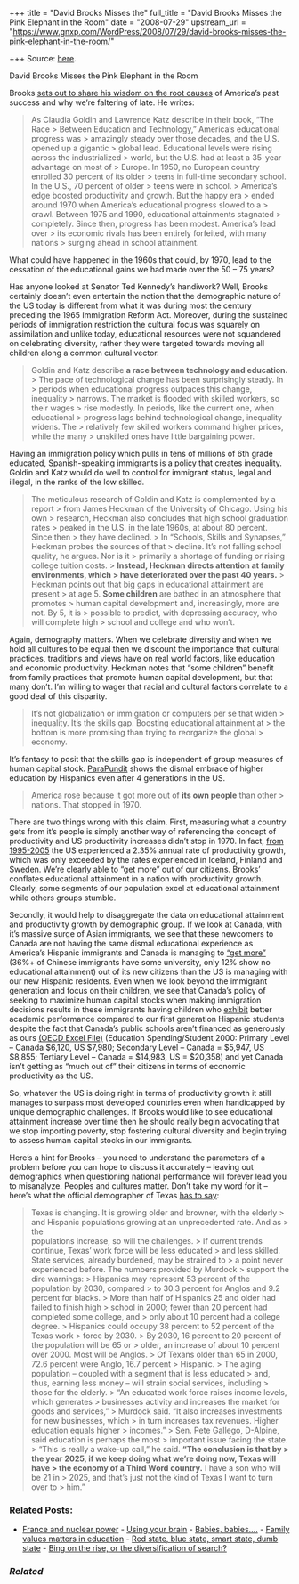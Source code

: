 +++
title = "David Brooks Misses the"
full_title = "David Brooks Misses the Pink Elephant in the Room"
date = "2008-07-29"
upstream_url = "https://www.gnxp.com/WordPress/2008/07/29/david-brooks-misses-the-pink-elephant-in-the-room/"

+++
Source: [here](https://www.gnxp.com/WordPress/2008/07/29/david-brooks-misses-the-pink-elephant-in-the-room/).

David Brooks Misses the Pink Elephant in the Room

Brooks [sets out to share his wisdom on the root causes](http://www.nytimes.com/2008/07/29/opinion/29brooks.html?ex=1217995200&en=ff09dc1293fb5306&ei=5070&emc=eta1) of America’s past success and why we’re faltering of late. He writes:

> As Claudia Goldin and Lawrence Katz describe in their book, “The Race > Between Education and Technology,” America’s educational progress was > amazingly steady over those decades, and the U.S. opened up a gigantic > global lead. Educational levels were rising across the industrialized > world, but the U.S. had at least a 35-year advantage on most of > Europe. In 1950, no European country enrolled 30 percent of its older > teens in full-time secondary school. In the U.S., 70 percent of older > teens were in school. >
> America’s edge boosted productivity and growth. But the happy era > ended around 1970 when America’s educational progress slowed to a > crawl. Between 1975 and 1990, educational attainments stagnated > completely. Since then, progress has been modest. America’s lead over > its economic rivals has been entirely forfeited, with many nations > surging ahead in school attainment.

What could have happened in the 1960s that could, by 1970, lead to the cessation of the educational gains we had made over the 50 – 75 years?

Has anyone looked at Senator Ted Kennedy’s handiwork? Well, Brooks certainly doesn’t even entertain the notion that the demographic nature of the US today is different from what it was during most the century preceding the 1965 Immigration Reform Act. Moreover, during the sustained periods of immigration restriction the cultural focus was squarely on assimilation and unlike today, educational resources were not squandered on celebrating diversity, rather they were targeted towards moving all children along a common cultural vector.

> Goldin and Katz describe **a race between technology and education.** > The pace of technological change has been surprisingly steady. In > periods when educational progress outpaces this change, inequality > narrows. The market is flooded with skilled workers, so their wages > rise modestly. In periods, like the current one, when educational > progress lags behind technological change, inequality widens. The > relatively few skilled workers command higher prices, while the many > unskilled ones have little bargaining power.

Having an immigration policy which pulls in tens of millions of 6th grade educated, Spanish-speaking immigrants is a policy that creates inequality. Goldin and Katz would do well to control for immigrant status, legal and illegal, in the ranks of the low skilled.

> The meticulous research of Goldin and Katz is complemented by a report > from James Heckman of the University of Chicago. Using his own > research, Heckman also concludes that high school graduation rates > peaked in the U.S. in the late 1960s, at about 80 percent. Since then > they have declined. >
> In “Schools, Skills and Synapses,” Heckman probes the sources of that > decline. It’s not falling school quality, he argues. Nor is it > primarily a shortage of funding or rising college tuition costs. > **Instead, Heckman directs attention at family environments, which > have deteriorated over the past 40 years.** >
> Heckman points out that big gaps in educational attainment are present > at age 5. **Some children** are bathed in an atmosphere that promotes > human capital development and, increasingly, more are not. By 5, it is > possible to predict, with depressing accuracy, who will complete high > school and college and who won’t.

Again, demography matters. When we celebrate diversity and when we hold all cultures to be equal then we discount the importance that cultural practices, traditions and views have on real world factors, like education and economic productivity. Heckman notes that “some children” benefit from family practices that promote human capital development, but that many don’t. I’m willing to wager that racial and cultural factors correlate to a good deal of this disparity.

> It’s not globalization or immigration or computers per se that widen > inequality. It’s the skills gap. Boosting educational attainment at > the bottom is more promising than trying to reorganize the global > economy.

It’s fantasy to posit that the skills gap is independent of group measures of human capital stock. [ParaPundit](http://www.parapundit.com/archives/001952.html) shows the dismal embrace of higher education by Hispanics even after 4 generations in the US.

> America rose because it got more out of **its own people** than other > nations. That stopped in 1970.

There are two things wrong with this claim. First, measuring what a country gets from it’s people is simply another way of referencing the concept of productivity and US productivity increases didn’t stop in 1970. In fact, [from 1995-2005](http://www.scribd.com/doc/100405/Usable-Productivity-Growth-in-the-United-States-An-International-Comparison-19802005) the US experienced a 2.35% annual rate of productivity growth, which was only exceeded by the rates experienced in Iceland, Finland and Sweden. We’re clearly able to “get more” out of our citizens. Brooks’ conflates educational attainment in a nation with productivity growth. Clearly, some segments of our population excel at educational attainment while others groups stumble.

Secondly, it would help to disaggregate the data on educational attainment and productivity growth by demographic group. If we look at Canada, with it’s massive surge of Asian immigrants, we see that these newcomers to Canada are not having the same dismal educational experience as America’s Hispanic immigrants and Canada is managing to [“get more”](http://ceris.metropolis.net/virtual%20library/community/2004%20CWPs/CWP30_WangLo.pdf) (36%+ of Chinese immigrants have some university, only 12% show no educational attainment) out of its new citizens than the US is managing with our new Hispanic residents. Even when we look beyond the immigrant generation and focus on their children, we see that Canada’s policy of seeking to maximize human capital stocks when making immigration decisions results in these immigrants having children who [exhibit](http://www.saskschoolboards.ca/EducationServices/ResearchAndDevelopment/ResearchReports/StudentsDiverseNeeds/96-04.htm) better academic performance compared to our first generation Hispanic students despite the fact that Canada’s public schools aren’t financed as generously as ours [(OECD Excel File)](http://www.oecd.org/dataoecd/63/62/14483608.xls) (Education Spending/Student 2000: Primary Level – Canada \$6,120, US \$7,980; Secondary Level – Canada = \$5,947, US \$8,855; Tertiary Level – Canada = \$14,983, US = \$20,358) and yet Canada isn’t getting as “much out of” their citizens in terms of economic productivity as the US.

So, whatever the US is doing right in terms of productivity growth it still manages to surpass most developed countries even when handicapped by unique demographic challenges. If Brooks would like to see educational attainment increase over time then he should really begin advocating that we stop importing poverty, stop fostering cultural diversity and begin trying to assess human capital stocks in our immigrants.

Here’s a hint for Brooks – you need to understand the parameters of a problem before you can hope to discuss it accurately – leaving out demographics when questioning national performance will forever lead you to misanalyze. Peoples and cultures matter. Don’t take my word for it – here’s what the official demographer of Texas [has to say](http://www.mysanantonio.com/opinion/MYSA012807_1H_Murdock_e325ee_html.html):

> Texas is changing. It is growing older and browner, with the elderly > and Hispanic populations growing at an unprecedented rate. And as > the  
> populations increase, so will the challenges. >
> If current trends continue, Texas’ work force will be less educated > and less skilled. State services, already burdened, may be strained to > a point never experienced before. The numbers provided by Murdock > support the dire warnings: >
> Hispanics may represent 53 percent of the population by 2030, compared > to 30.3 percent for Anglos and 9.2 percent for blacks. >
> More than half of Hispanics 25 and older had failed to finish high > school in 2000; fewer than 20 percent had completed some college, and > only about 10 percent had a college degree. >
> Hispanics could occupy 38 percent to 52 percent of the Texas work > force by 2030. >
> By 2030, 16 percent to 20 percent of the population will be 65 or > older, an increase of about 10 percent over 2000. Most will be Anglos. > Of Texans older than 65 in 2000, 72.6 percent were Anglo, 16.7 percent > Hispanic. >
> The aging population – coupled with a segment that is less educated > and, thus, earning less money – will strain social services, including > those for the elderly. >
> “An educated work force raises income levels, which generates > businesses activity and increases the market for goods and services,” > Murdock said. “It also increases investments for new businesses, which > in turn increases tax revenues. Higher education equals higher > incomes.” >
> Sen. Pete Gallego, D-Alpine, said education is perhaps the most > important issue facing the state. >
> “This is really a wake-up call,” he said. **“The conclusion is that by > the year 2025, if we keep doing what we’re doing now, Texas will have > the economy of a Third Word country.** I have a son who will be 21 in > 2025, and that’s just not the kind of Texas I want to turn over to > him.”

### Related Posts:

- [France and nuclear
  power](https://www.gnxp.com/WordPress/2008/08/16/france-and-nuclear-power/) - [Using your
  brain](https://www.gnxp.com/WordPress/2010/01/12/using-your-brain/) - [Babies,
  babies....](https://www.gnxp.com/WordPress/2009/02/08/babies-babies/) - [Family values matters in
  education](https://www.gnxp.com/WordPress/2020/08/09/family-values-matters-in-education/) - [Red state, blue state, smart state, dumb
  state](https://www.gnxp.com/WordPress/2008/09/11/red-state-blue-state-smart-state-dumb-state/) - [Bing on the rise, or the diversification of
  search?](https://www.gnxp.com/WordPress/2009/09/22/bing-on-the-rise-or-the-diversification-of-search/)

### *Related*

[](https://www.addtoany.com/add_to/facebook?linkurl=https%3A%2F%2Fwww.gnxp.com%2FWordPress%2F2008%2F07%2F29%2Fdavid-brooks-misses-the-pink-elephant-in-the-room%2F&linkname=David%20Brooks%20Misses%20the%20Pink%20Elephant%20in%20the%20Room "Facebook")[](https://www.addtoany.com/add_to/twitter?linkurl=https%3A%2F%2Fwww.gnxp.com%2FWordPress%2F2008%2F07%2F29%2Fdavid-brooks-misses-the-pink-elephant-in-the-room%2F&linkname=David%20Brooks%20Misses%20the%20Pink%20Elephant%20in%20the%20Room "Twitter")[](https://www.addtoany.com/add_to/email?linkurl=https%3A%2F%2Fwww.gnxp.com%2FWordPress%2F2008%2F07%2F29%2Fdavid-brooks-misses-the-pink-elephant-in-the-room%2F&linkname=David%20Brooks%20Misses%20the%20Pink%20Elephant%20in%20the%20Room "Email")[](https://www.addtoany.com/share)
